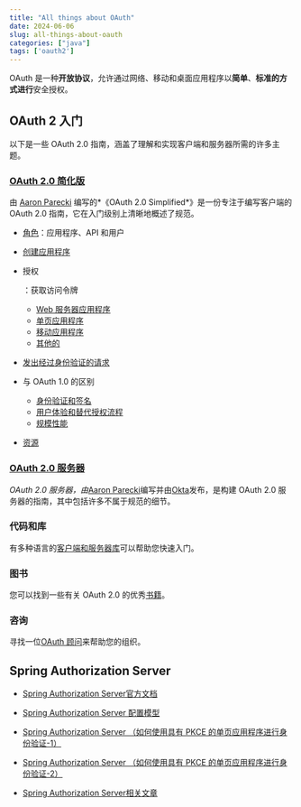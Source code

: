 ```yaml
---
title: "All things about OAuth"
date: 2024-06-06
slug: all-things-about-oauth
categories: ["java"]
tags: ['oauth2']
---
```




OAuth 是一种**开放协议**，允许通过网络、移动和桌面应用程序以**简单**、**标准的方式进行**安全授权。



## OAuth 2 入门

以下是一些 OAuth 2.0 指南，涵盖了理解和实现客户端和服务器所需的许多主题。

### [OAuth 2.0 简化版](https://aaronparecki.com/oauth-2-simplified/)

由 [Aaron Parecki](https://aaronparecki.com/) 编写的*《OAuth 2.0 Simplified*》是一份专注于编写客户端的 OAuth 2.0 指南，它在入门级别上清晰地概述了规范。

- [角色](https://aaronparecki.com/oauth-2-simplified/#roles)：应用程序、API 和用户

- [创建应用程序](https://aaronparecki.com/oauth-2-simplified/#creating-an-app)

- 授权

  ：获取访问令牌

  - [Web 服务器应用程序](https://aaronparecki.com/oauth-2-simplified/#web-server-apps)
  - [单页应用程序](https://aaronparecki.com/2012/07/29/2/oauth2-simplified#single-page-apps)
  - [移动应用程序](https://aaronparecki.com/oauth-2-simplified/#mobile-apps)
  - [其他的](https://aaronparecki.com/oauth-2-simplified/#others)

- [发出经过身份验证的请求](https://aaronparecki.com/oauth-2-simplified/#making-authenticated-requests)

- 与 OAuth 1.0 的区别

  - [身份验证和签名](https://aaronparecki.com/oauth-2-simplified/#authentication-and-signatures)
  - [用户体验和替代授权流程](https://aaronparecki.com/oauth-2-simplified/#user-experience-and-alternative-authorization-flows)
  - [规模性能](https://aaronparecki.com/oauth-2-simplified/#performance-at-scale)

- [资源](https://aaronparecki.com/oauth-2-simplified/#resources)

### [OAuth 2.0 服务器](https://oauth.com/)

*OAuth 2.0 服务器，由*[Aaron Parecki](https://aaronparecki.com/)编写并由[Okta](https://developer.okta.com/)发布，是构建 OAuth 2.0 服务器的指南，其中包括许多不属于规范的细节。

### 代码和库

有多种语言的[客户端和服务器库](https://oauth.net/code/)可以帮助您快速入门。

### 图书

您可以找到一些有关 OAuth 2.0 的优秀[书籍](https://oauth.net/books/)。

### 咨询

寻找一位[OAuth 顾问](https://oauth.net/consulting/)来帮助您的组织。



## Spring Authorization Server

- [Spring Authorization Server官方文档](https://docs.spring.io/spring-authorization-server/reference/overview.html)

- [Spring Authorization Server 配置模型](https://blog.csdn.net/semicolon_hello/article/details/136186226)
- [Spring Authorization Server （如何使用具有 PKCE 的单页应用程序进行身份验证-1）](https://blog.csdn.net/semicolon_hello/article/details/136214544)
- [Spring Authorization Server （如何使用具有 PKCE 的单页应用程序进行身份验证-2）](https://blog.csdn.net/semicolon_hello/article/details/136214824)

- [Spring Authorization Server相关文章](https://blog.51cto.com/u_15268610/category2)

